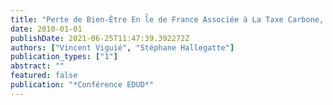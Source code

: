 ```yaml
---
title: "Perte de Bien-Être En l̂e de France Associée à La Taxe Carbone, Avec et sans Ajustement Du B^î"
date: 2010-01-01
publishDate: 2021-06-25T11:47:39.392272Z
authors: ["Vincent Viguié", "Stéphane Hallegatte"]
publication_types: ["1"]
abstract: ""
featured: false
publication: "*Conférence EDUD*"
---
```


